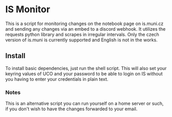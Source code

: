 # IS Monitor

This is a script for monitoring changes on the notebook page on is.muni.cz and sending any changes via an embed to a discord webhook. It utilizes the requests python library and scrapes in irregular intervals. Only the czech version of is.muni is currently supported and English is not in the works.

## Install
To install basic dependencies, just run the shell script. This will also set your keyring values of UCO and your password to be able to login on IS without you having to enter your credentials in plain text.

### Notes
This is an alternative script you can run yourself on a home server or such, if you don't wish to have the changes forwarded to your email.
